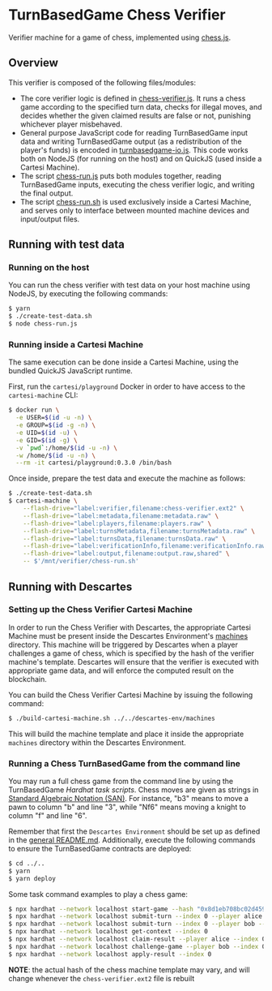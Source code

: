 # TurnBasedGame Chess Verifier

Verifier machine for a game of chess, implemented using [chess.js](https://www.npmjs.com/package/chess.js).

## Overview

This verifier is composed of the following files/modules:
- The core verifier logic is defined in [chess-verifier.js](./chess-verifier.js). It runs a chess game according to the specified turn data, checks for illegal moves, and decides whether the given claimed results are false or not, punishing whichever player misbehaved.
- General purpose JavaScript code for reading TurnBasedGame input data and writing TurnBasedGame output (as a redistribution of the player's funds) is encoded in [turnbasedgame-io.js](./turnbasedgame-io.js). This code works both on NodeJS (for running on the host) and on QuickJS (used inside a Cartesi Machine).
- The script [chess-run.js](./chess-run.js) puts both modules together, reading TurnBasedGame inputs, executing the chess verifier logic, and writing the final output.
- The script [chess-run.sh](./chess-run.sh) is used exclusively inside a Cartesi Machine, and serves only to interface between mounted machine devices and input/output files.


## Running with test data

### Running on the host

You can run the chess verifier with test data on your host machine using NodeJS, by executing the following commands:

```bash
$ yarn
$ ./create-test-data.sh
$ node chess-run.js
```

### Running inside a Cartesi Machine

The same execution can be done inside a Cartesi Machine, using the bundled QuickJS JavaScript runtime.

First, run the `cartesi/playground` Docker in order to have access to the `cartesi-machine` CLI:

```bash
$ docker run \
  -e USER=$(id -u -n) \
  -e GROUP=$(id -g -n) \
  -e UID=$(id -u) \
  -e GID=$(id -g) \
  -v `pwd`:/home/$(id -u -n) \
  -w /home/$(id -u -n) \
  --rm -it cartesi/playground:0.3.0 /bin/bash
```

Once inside, prepare the test data and execute the machine as follows:
```bash
$ ./create-test-data.sh
$ cartesi-machine \
    --flash-drive="label:verifier,filename:chess-verifier.ext2" \
    --flash-drive="label:metadata,filename:metadata.raw" \
    --flash-drive="label:players,filename:players.raw" \
    --flash-drive="label:turnsMetadata,filename:turnsMetadata.raw" \
    --flash-drive="label:turnsData,filename:turnsData.raw" \
    --flash-drive="label:verificationInfo,filename:verificationInfo.raw" \
    --flash-drive="label:output,filename:output.raw,shared" \
    -- $'/mnt/verifier/chess-run.sh'
```

## Running with Descartes

### Setting up the Chess Verifier Cartesi Machine

In order to run the Chess Verifier with Descartes, the appropriate Cartesi Machine must be present inside the Descartes Environment's [machines](../../descartes-env/machines) directory. This machine will be triggered by Descartes when a player challenges a game of chess, which is specified by the hash of the verifier machine's template. Descartes will ensure that the verifier is executed with appropriate game data, and will enforce the computed result on the blockchain.

You can build the Chess Verifier Cartesi Machine by issuing the following command:
```bash
$ ./build-cartesi-machine.sh ../../descartes-env/machines
```

This will build the machine template and place it inside the appropriate `machines` directory within the Descartes Environment.

### Running a Chess TurnBasedGame from the command line

You may run a full chess game from the command line by using the TurnBasedGame _Hardhat task scripts_. Chess moves are given as strings in [Standard Algebraic Notation (SAN)](https://en.wikipedia.org/wiki/Algebraic_notation_(chess)). For instance, "b3" means to move a pawn to column "b" and line "3", while "Nf6" means moving a knight to column "f" and line "6".

Remember that first the `Descartes Environment` should be set up as defined in the [general README.md](../../../README.md#Environment). Additionally, execute the following commands to ensure the TurnBasedGame contracts are deployed:

```bash
$ cd ../..
$ yarn
$ yarn deploy
```

Some task command examples to play a chess game:

```bash
$ npx hardhat --network localhost start-game --hash "0x8d1eb708bc02d459eb10d35705a54aee412a88c9a7ebdd3c24036db1ea779060"
$ npx hardhat --network localhost submit-turn --index 0 --player alice --datastr "b3"
$ npx hardhat --network localhost submit-turn --index 0 --player bob --datastr "g5"
$ npx hardhat --network localhost get-context --index 0
$ npx hardhat --network localhost claim-result --player alice --index 0 --result [70,130]
$ npx hardhat --network localhost challenge-game --player bob --index 0
$ npx hardhat --network localhost apply-result --index 0
```

**NOTE**: the actual hash of the chess machine template may vary, and will change whenever the `chess-verifier.ext2` file is rebuilt
